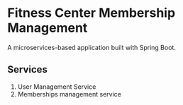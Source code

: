 # Fitness Center Membership Management

A microservices-based application built with Spring Boot.

## Services
1. User Management Service
2. Memberships management service
   
